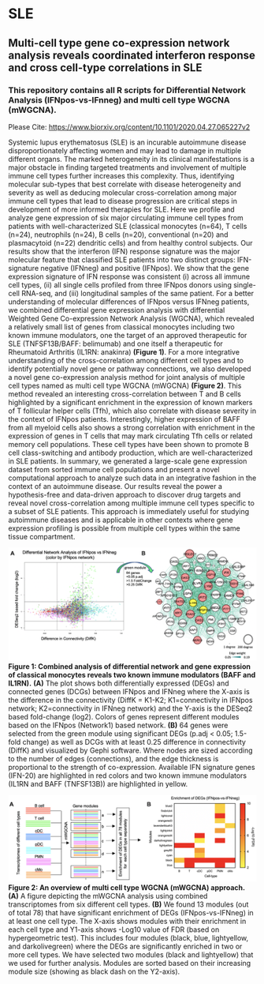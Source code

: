 # SLE

## Multi-cell type gene co-expression network analysis reveals coordinated interferon response and cross cell-type correlations in SLE

### This repository contains all R scripts for Differential Network Analysis (IFNpos-vs-IFnneg) and multi cell type WGCNA (mWGCNA).

Please Cite: https://www.biorxiv.org/content/10.1101/2020.04.27.065227v2

Systemic lupus erythematosus (SLE) is an incurable autoimmune disease disproportionately affecting women and may lead to damage in multiple different organs. The marked heterogeneity in its clinical manifestations is a major obstacle in finding targeted treatments and involvement of multiple immune cell types further increases this complexity. Thus, identifying molecular sub-types that best correlate with disease heterogeneity and severity as well as deducing molecular cross-correlation among major immune cell types that lead to disease progression are critical steps in development of more informed therapies for SLE. Here we profile and analyze gene expression of six major circulating immune cell types from patients with well-characterized SLE (classical monocytes (n=64), T cells (n=24), neutrophils (n=24), B cells (n=20), conventional (n=20) and plasmacytoid (n=22) dendritic cells) and from healthy control subjects.  Our results show that the interferon (IFN) response signature was the major molecular feature that classified SLE patients into two distinct groups: IFN-signature negative (IFNneg) and positive (IFNpos). We show that the gene expression signature of IFN response was consistent (i) across all immune cell types, (ii) all single cells profiled from three IFNpos donors using single-cell RNA-seq, and (iii) longitudinal samples of the same patient. For a better understanding of molecular differences of IFNpos versus IFNneg patients, we combined differential gene expression analysis with differential Weighted Gene Co-expression Network Analysis (WGCNA), which revealed a relatively small list of genes from classical monocytes including two known immune modulators, one the target of an approved therapeutic for SLE (TNFSF13B/BAFF: belimumab) and one itself a therapeutic for Rheumatoid Arthritis (IL1RN: anakinra) **(Figure 1)**. For a more integrative understanding of the cross-correlation among different cell types and to identify potentially novel gene or pathway connections, we also developed a novel gene co-expression analysis method for joint analysis of multiple cell types named as multi cell type WGCNA (mWGCNA) **(Figure 2)**. This method revealed an interesting cross-correlation between T and B cells highlighted by a significant enrichment in the expression of known markers of T follicular helper cells (Tfh), which also correlate with disease severity in the context of IFNpos patients. Interestingly, higher expression of BAFF from all myeloid cells also shows a strong correlation with enrichment in the expression of genes in T cells that may mark circulating Tfh cells or related memory cell populations. These cell types have been shown to promote B cell class-switching and antibody production, which are well-characterized in SLE patients. In summary, we generated a large-scale gene expression dataset from sorted immune cell populations and present a novel computational approach to analyze such data in an integrative fashion in the context of an autoimmune disease. Our results reveal the power a hypothesis-free and data-driven approach to discover drug targets and reveal novel cross-correlation among multiple immune cell types specific to a subset of SLE patients. This approach is immediately useful for studying autoimmune diseases and is applicable in other contexts where gene expression profiling is possible from multiple cell types within the same tissue compartment.


![Optional Text](DifferentialNetworkAnalysis_IFNpos-vs-IFNneg/DNA.png)
**Figure 1: Combined analysis of differential network and gene expression of classical monocytes reveals two known immune modulators (BAFF and IL1RN).** **(A)** The plot shows both differentially expressed (DEGs) and connected genes (DCGs) between IFNpos and IFNneg where the X-axis is the difference in the connectivity (DiffK = K1-K2; K1=connectivity in IFNpos network; K2=connectivity in IFNneg network) and the Y-axis is the DESeq2 based fold-change (log2). Colors of genes represent different modules based on the IFNpos (Network1) based network. **(B)** 64 genes were selected from the green module using significant DEGs (p.adj < 0.05; 1.5-fold change) as well as DCGs with at least 0.25 difference in connectivity (DiffK) and visualized by Gephi software. Where nodes are sized according to the number of edges (connections), and the edge thickness is proportional to the strength of co-expression. Available IFN signature genes (IFN-20) are highlighted in red colors and two known immune modulators (IL1RN and BAFF (TNFSF13B)) are highlighted in yellow. 

![Optional Text](mWGCNA/mWGCNA.png)
**Figure 2: An overview of multi cell type WGCNA (mWGCNA) approach.** **(A)** A figure depicting the mWGCNA analysis using combined transcriptomes from six different cell types. **(B)** We found 13 modules (out of total 78) that have significant enrichment of DEGs (IFNpos-vs-IFNneg) in at least one cell type. The X-axis shows modules with their enrichment in each cell type and Y1-axis shows -Log10 value of FDR (based on hypergeometric test). This includes four modules (black, blue, lightyellow, and darkolivegreen) where the DEGs are significantly enriched in two or more cell types. We have selected two modules (black and lightyellow) that we used for further analysis. Modules are sorted based on their increasing module size (showing as black dash on the Y2-axis).
